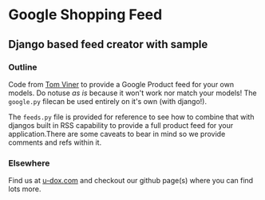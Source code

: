# Google Shopping Feed

## Django based feed creator with sample

### Outline

Code from [Tom Viner](https://github.com/tomviner) to provide a Google
Product feed for your own models. Do notuse _as is_ because it won't
work nor match your models! The `google.py` filecan be used entirely
on it's own (with django!).

The `feeds.py` file is provided for reference to see how to combine that
with djangos built in RSS capability to provide a full product feed for your
application.There are some caveats to bear in mind so we provide comments and
refs within it.

### Elsewhere

Find us at [u-dox.com](http://www.u-dox.com) and checkout our github
page(s) where you can find lots more.
